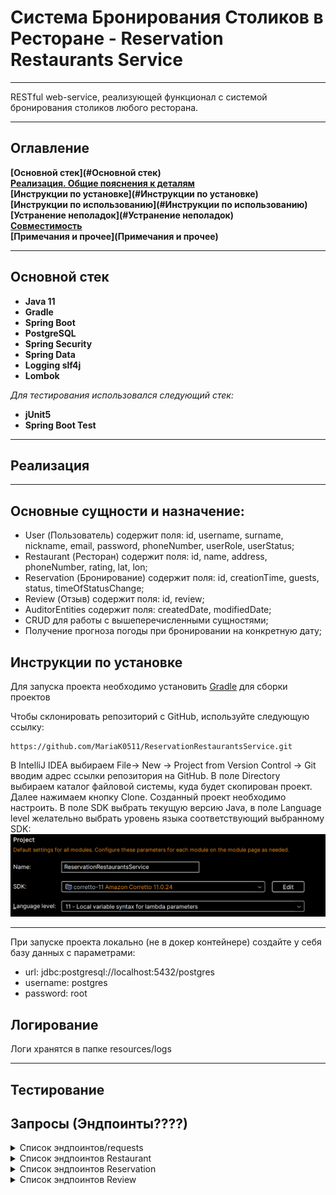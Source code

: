 # Система Бронирования Столиков в Ресторане - Reservation Restaurants Service

_____
RESTful web-service, реализующей функционал с системой бронирования столиков любого ресторана.
_____

## Оглавление

**[Основной стек](#Основной стек)**<br>
**[Реализация. Общие пояснения к деталям](#Реализация)**<br>
**[Инструкции по установке](#Инструкции по установке)**<br>
**[Инструкции по использованию](#Инструкции по использованию)**<br>
**[Устранение неполадок](#Устранение неполадок)**<br>
**[Совместимость](#Совместимость)**<br>
**[Примечания и прочее](Примечания и прочее)**<br>

_____________

## Основной стек

- **Java 11**
- **Gradle**
- **Spring Boot**
- **PostgreSQL**
- **Spring Security**
- **Spring Data**
- **Logging slf4j**
- **Lombok**

_Для тестирования использовался следующий стек:_

- **jUnit5**
- **Spring Boot Test**

________________

## Реализация


_________________

## Основные сущности и назначение:

- User (Пользователь) содержит поля: id, username, surname, nickname, email, password, phoneNumber, userRole,
  userStatus;
- Restaurant (Ресторан) содержит поля: id, name, address, phoneNumber, rating, lat, lon;
- Reservation (Бронирование) содержит поля: id, creationTime, guests, status, timeOfStatusChange;
- Review (Отзыв) содержит поля: id, review;
- AuditorEntities содержит поля: createdDate, modifiedDate;
- CRUD для работы с вышеперечисленными сущностями;
- Получение прогноза погоды при бронировании на конкретную дату;

## Инструкции по установке

Для запуска проекта необходимо установить [Gradle](https://gradle.org/) для сборки проектов

Чтобы склонировать репозиторий с GitHub, используйте следующую ссылку:

```
https://github.com/MariaK0511/ReservationRestaurantsService.git
```

В IntelliJ IDEA выбираем File-> New -> Project from Version Control -> Git  вводим адрес ссылки репозитория на GitHub. В поле Directory выбираем каталог файловой системы, куда будет скопирован проект. Далее нажимаем кнопку Clone.
Созданный проект необходимо настроить. В поле SDK выбрать текущую версию Java, в поле Language level желательно выбрать уровень языка соответствующий выбранному SDK:
![img.png](img.png)

_____________________________________________

При запуске проекта локально (не в докер контейнере) создайте у себя базу данных с параметрами:

- url:  jdbc:postgresql://localhost:5432/postgres
- username: postgres
- password: root

## Логирование

Логи хранятся в папке resources/logs

_________________

## Тестирование

## Запросы (Эндпоинты????)

<details>
  <summary>Список эндпоинтов/requests</summary>

#### 1. POST запрос на регистрацию User http://localhost:8080/registration с телом:

```
{
  "username": "Jerry",
  "surname": "Smith",
  "nickname": "Jerry91",
  "email": "jerry91@gmail.com",
  "password": "MGLI9K3NzjZ9KsI",
  "phoneNumber": "80293773456",
  "userRole": "USER"
}
```
Создаёт пользователя и возвращает ответ, присваивая пользователю пустой id, который будет присвоен пользователю после входа в систему

```
{
 "id": 0,
 "username": "Jerry",
 "surname": "Smith",
 "nickname": "Jerry91",
 "email": "jerry91@gmail.com",
 "password": "MGLI9K3NzjZ9KsI",
 "phoneNumber": "80293773456",
 "userRole": "USER"
}
```

#### 2. POST запрос http://localhost:8080/login на вход в сервис

```
{
 "email": "jerry91@gmail.com",
 "password": "MGLI9K3NzjZ9KsI",
}
```
Если email и password правильные, то ответ будет уникальный токен.

#### 3. GET запрос http://localhost:8080/user/{userId} где userId = 2 даст ответ
```
Authorization: Bearer_xxxxx.yyyyy.zzzzz

{
 "id": 2,
 "username": "Jerry",
 "surname": "Smith",
 "nickname": "Jerry91",
 "email": "jerry91@gmail.com",
 "password": "MGLI9K3NzjZ9KsI",
 "phoneNumber": "80293773456",
 "userRole": "USER"
}
```

#### 4. GET запрос http://localhost:8080/users вернёт список всех пользователей

```
Authorization: Bearer_xxxxx.yyyyy.zzzzz

[
  {
    "id": 1,
    "username": "Mary",
    "surname": "Mikh",
    "nickname": "MaryMikh",
    "email": "mary@gmail.com",
    "password": "$2a$10$btyzEpYXmYceuN61mk45GuQ3j8yx2Vdd1yTAWl/80g0O6o6N.74O.",
    "phoneNumber": "80448878709",
    "userRole": "ADMIN"
  },
  {
    "id": 2,
    "username": "Jerry",
    "surname": "Smith",
    "nickname": "Jerry91",
    "email": "jerry91@gmail.com",
    "password": "$2a$10$aGeAtq3hXDlGzojQThHsw.OyTMKlcPrcR157KkMU0ous.YfB/Q.Ri",
    "phoneNumber": "+80293773456",
    "userRole": "USER"
  }
```

#### 5. PUT запрос http://localhost:8080/user/{userId} где userId = 2 с телом

```
{
  "username": "Jerry",
  "surname": "Smith",
  "nickname": "Jerry92",
  "email": "jerry91@gmail.com",
  "password": "MGLI9K3NzjZ9KsI",
  "phoneNumber": 80293773456,
  "userRole": "USER"
}
```

обновит поля и вернёт обновленные данные:
```
{
  "username": "Jerry",
  "surname": "Smith",
  "nickname": "Jerry92",
  "email": "jerry91@gmail.com",
  "password": "MGLI9K3NzjZ9KsI",
  "phoneNumber": 80293773456,
  "userRole": "USER"
}
```
#### 6. DELETE запрос http://localhost:8080/{userId} где userId = 2 даст ответ без тела , со статусом 201 No Content:
```
<Response body is empty>
```
*повторный запрос на этот же адрес будет возвращать один и тот же ответ, так как запрос идемпотентный, что и требуется по REST*


</details>

<details>
  <summary>Список эндпоинтов Restaurant</summary>

запросы создаются только если UserRole = "ADMIN" 

#### 1. POST запрос на создание Ресторана  http://localhost:8080/restaurant/save с телом:

```
Authorization: Bearer_xxxxx.yyyyy.zzzzz

{
  "name": "Vasilki",
  "address": "prasp. Niezaliežnasci 16",
  "phoneNumber": "80296547809",
  "rating": 4,
  "lat": 53.9006,
  "lon": 27.5590,
  "weatherDto": { }
}
```
Создаёт ресторан и возвращает ответ с присвоенным ресторану id:

```
{
  "id": 2,
  "name": "Vasilki",
  "address": "prasp. Niezaliežnasci 16",
  "phoneNumber": "+80296547809",
  "rating": 4,
  "lat": 53.9006,
  "lon": 27.559,
  "weatherDto": null
}
```


#### 2. GET запрос http://localhost:8080/restaurant/{restaurantId}?wantWeather = true/false где restaurantId = 2 даст ответ:
```
Authorization: Bearer_xxxxx.yyyyy.zzzzz

{
  "id": 2,
  "name": "Vasilki",
  "address": "prasp. Niezaliežnasci 16",
  "phoneNumber": "80296547809",
  "rating": 4,
  "lat": 53.9006,
  "lon": 27.5590,
  "weatherDto": { }
}
```

Вернёт тело ответа вместе с текущей погодой:

```
{
  "id": 2,
  "name": "Vasilki",
  "address": "prasp. Niezaliežnasci 16",
  "phoneNumber": "+80296547809",
  "rating": 4,
  "lat": 53.9006,
  "lon": 27.559,
  "weatherDto": {
    "temperature": 298.01,
    "typeOfWeather": "clear sky"
  }
}
```

#### 3. GET запрос http://localhost:8080/restaurant/restaurants вернёт список всех ресторанов:

```
Authorization: Bearer_xxxxx.yyyyy.zzzzz

[
  {
    "id": 1,
    "name": "Patrick Pub",
    "address": "str.Hiercena, 4",
    "phoneNumber": "+375296199865",
    "rating": 0,
    "lat": 53.893009,
    "lon": 27.567444,
    "weatherDto": null
  },
  {
    "id": 2,
    "name": "Vasilki",
    "address": "prasp. Niezaliežnasci 16",
    "phoneNumber": "+80296547809",
    "rating": 4,
    "lat": 53.9006,
    "lon": 27.559,
    "weatherDto": null
  }
]
```

#### 4. PUT запрос http://localhost:8080/restaurant/{restaurantId} где restaurantId = 2 с телом, в котором обновляем поле "rating":

```
Authorization: Bearer_xxxxx.yyyyy.zzzzz

{
  "name": "Vasilki",
  "address": "prasp. Niezaliežnasci 16",
  "phoneNumber": "80293337809",
  "rating": 5,
  "lat": 53.9006,
  "lon": 27.5590,
  "weatherDto": {}
}
```

Обновит необходимые поля и вернёт обновленные данные:
```
{
  "id": 2,
  "name": "Vasilki",
  "address": "prasp. Niezaliežnasci 16",
  "phoneNumber": "+80293337809",
  "rating": 5,
  "lat": 53.9006,
  "lon": 27.559,
  "weatherDto": null
}
```

#### 5. GET запрос http://localhost:8080/restaurant/{restaurantId}/reservations где restaurantId = 2, вернёт список всех резерваций:

```
Authorization: Bearer_xxxxx.yyyyy.zzzzz

[
  {
    "id": 2,
    "creationTime": "2024-08-16T12:10:32.370532",
    "status": "ACTIVE",
    "timeStatusChange": "2024-08-16T12:11:32.392396",
    "guests": 5
  },
  {
    "id": 3,
    "creationTime": "2024-08-16T12:12:04.966571",
    "status": null,
    "timeStatusChange": null,
    "guests": 2
  }
]
```
#### 6. DELETE запрос http://localhost:8080/restaurant/{restaurantId} где restaurantId = 2 даст ответ без тела , со статусом 201 No Content:

```
<Response body is empty>
```
*Повторный запрос на этот же адрес будет возвращать один и тот же ответ, так как запрос идемпотентный, что и требуется по REST*

```
Response code: 403;
```

</details>


<details>
  <summary>Список эндпоинтов Reservation</summary>

запросы создаются только если UserRole = "ADMIN"

#### 1. POST запрос на создание Резервации http://localhost:8080/reservation/restaurant/2/user/2/reservation с телом:

```
{
  "creationTime": "",
  "status": "ACTIVE",
  "timeStatusChange": "",
  "guests": 5
}
```
Создаёт резервацию и возвращает ответ, добавляя текущее время создания, а также присваивает id:

```
{
  "id": 2,
  "creationTime": "2024-08-09T16:17:45.8123252",
  "status": null,
  "timeStatusChange": null,
  "guests": 5
}
```


#### 2. GET запрос http://localhost:8080/reservation/restaurant/2 где reservationId = 2 даст ответ:
```
Authorization: Bearer_xxxxx.yyyyy.zzzzz

{
  "id": 2,
  "creationTime": "2024-08-16T12:18:57.012416",
  "status": null,
  "timeStatusChange": null,
  "guests": 5
}
```

#### 3. GET запрос http://localhost:8080/reservation/restaurant/reservations вернёт список всех резерваций:

```
Authorization: Bearer_xxxxx.yyyyy.zzzzz

[
  {
    "id": 1,
    "creationTime": "2024-08-16T14:37:56.385811",
    "status": "RESERVED",
    "timeStatusChange": "2024-08-16T14:37:56.385811",
    "guests": 2
  },
  {
    "id": 2,
    "creationTime": "2024-08-16T14:39:11.775042",
    "status": null,
    "timeStatusChange": null,
    "guests": 2
  }
]
```

#### 4. PUT запрос http://localhost:8080/reservation/restaurant/{reservationId} где reservationId = 2 с телом, в котором обновляем поле "guests":

```
Authorization: Bearer_xxxxx.yyyyy.zzzzz

{
  "creationTime": "",
  "status": "ACTIVE",
  "timeStatusChange": "",
  "guests": 4
}
```

Обновит необходимые поля и вернёт обновленные данные:
```
{
  "id": 2,
  "creationTime": "2024-08-16T14:39:11.775042",
  "status": "ACTIVE",
  "timeStatusChange": "2024-08-16T14:43:25.176322",
  "guests": 4
}
```

#### 5. PUT запрос http://localhost:8080/reservation/status/restaurant/{{restaurantId}}/reservation/{{reservationId}}/reservationStatus чтобы установите статус бронирования по идентификатору ресторана и идентификатору бронирования, 
где restaurantId = 2, вернёт список всех резерваций и reservationId = 2:

```
Authorization: Bearer_xxxxx.yyyyy.zzzzz

{
  "creationTime": "",
  "status": "INACTIVE",
  "timeStatusChange": "",
  "guests": 4
}
```

Вернёт тело ответа с временем изменения статуса:

```
{
  "id": 2,
  "creationTime": "2024-08-16T15:17:01.379404",
  "status": "INACTIVE",
  "timeStatusChange": "2024-08-16T15:19:18.1583065",
  "guests": 2
}
```
#### 6. DELETE запрос http://localhost:8080/reservation/restaurant/{reservationId} где reservationId = 2 даст ответ без тела , со статусом 201 No Content:
```
<Response body is empty>
```
*повторный запрос на этот же адрес будет возвращать один и тот же ответ, так как запрос идемпотентный, что и требуется по REST*

```
Response code: 403;
```

</details>

<details>
  <summary>Список эндпоинтов Review</summary>

запросы создаются только если UserRole = "ADMIN"

#### 1. POST запрос на создание Отзыва http://localhost:8080/restaurant/{{restaurantId}}/user/{{userId}}/review где restaurantId = 2 и userId = 2 с телом:

```
Authorization: Bearer_xxxxx.yyyyy.zzzzz

{
  "review": "Good service!"
}
```
Создаёт резервацию и возвращает ответ, присваивая id:

```
{
  "id": 0,
  "review": "Good service!"
}
```

#### 4. PUT запрос http://localhost:8080/restaurant/review/{reviewId} где reviewId = 2 с телом, в котором обновляем поле "review":

```
Authorization: Bearer_xxxxx.yyyyy.zzzzz

{
  "review": "Excellent service!"
}
```

Обновит review поле и вернёт обновленные данные:
```
{
  "id": 0,
  "review": "Excellent service!"
}
```


#### 6. DELETE запрос http://localhost:8080/restaurant/review/{reviewId} где reviewId = 2 даст ответ без тела , со статусом 201 No Content:
```
<Response body is empty>
```
*повторный запрос на этот же адрес будет возвращать один и тот же ответ, так как запрос идемпотентный, что и требуется по REST*

```
Response code: 403;
```

#### 3. GET запрос http://localhost:8080/restaurant/{reviewId}/reviews где reviewId = 2, вернёт список всех отзывов ресторана:

```
Authorization: Bearer_xxxxx.yyyyy.zzzzz

[
  {
    "id": 1,
    "review": "Delicious meat dishes"
  },
  {
    "id": 2,
    "review": "Excellent service!"
  }
]
```

#### 2. GET запрос http://localhost:8080/user/{reviewId}/reviews где reviewId = 2 даст ответ:
```
Authorization: Bearer_xxxxx.yyyyy.zzzzz

[
 {
    "id": 2,
    "review": "Excellent service!"
 }
]
```

</details>